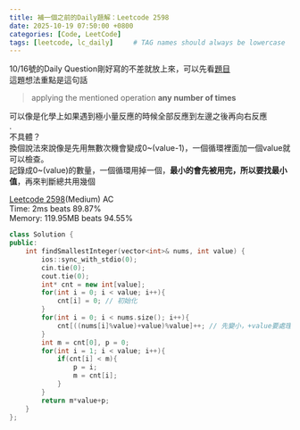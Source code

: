 ```yaml
---
title: 補一個之前的Daily題解：Leetcode 2598
date: 2025-10-19 07:50:00 +0800
categories: [Code, LeetCode]
tags: [leetcode, lc_daily]     # TAG names should always be lowercase
---
```


10/16號的Daily Question剛好寫的不差就放上來，可以先看[題目](https://leetcode.com/problems/smallest-missing-non-negative-integer-after-operations/)  
這題想法重點是這句話

> applying the mentioned operation **any number of times**

可以像是化學上如果遇到極小量反應的時候全部反應到左邊之後再向右反應  
.  
不具體？  
換個說法來說像是先用無數次機會變成0~(value-1)，一個循環裡面加一個value就可以檢查。  
記錄成0~(value)的數量，一個循環用掉一個，**最小的會先被用完，所以要找最小值**，再來判斷總共用幾個

[Leetcode 2598](https://leetcode.com/problems/smallest-missing-non-negative-integer-after-operations/)(Medium) AC  
Time: 2ms beats 89.87%  
Memory: 119.95MB beats 94.55%
```c++
class Solution {
public:
    int findSmallestInteger(vector<int>& nums, int value) {
        ios::sync_with_stdio(0);
        cin.tie(0);
        cout.tie(0);
        int* cnt = new int[value];
        for(int i = 0; i < value; i++){
            cnt[i] = 0; // 初始化
        }
        for(int i = 0; i < nums.size(); i++){
            cnt[((nums[i]%value)+value)%value]++; // 先變小，+value要處理負數
        }
        int m = cnt[0], p = 0;
        for(int i = 1; i < value; i++){
            if(cnt[i] < m){
                p = i;
                m = cnt[i];
            }
        }
        return m*value+p;
    }
};
```

